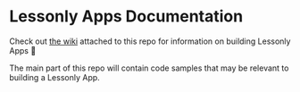 # Lessonly Apps Documentation

Check out [the wiki](https://github.com/lessonly/apps-documentation/wiki) attached to this repo for information on building Lessonly Apps :tada:

The main part of this repo will contain code samples that may be relevant to building a Lessonly App.

